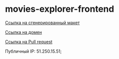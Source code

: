 # movies-explorer-frontend  

[Ссылка на сгенерированный макет](https://www.figma.com/file/t8tVilRDwkqAQRQtsisd70/?node-id=891%3A3857)  

[Ссылка на домен](https://searchfilms.nomoredomains.rocks)  

[Ссылка на Pull request]()

Публичный IP: 51.250.15.51;  
